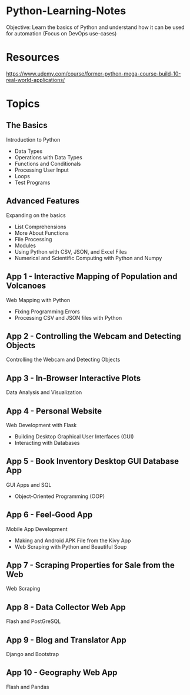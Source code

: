 # Python-Learning-Notes

Objective: Learn the basics of Python and understand how it can be used for automation (Focus on DevOps use-cases)

# Resources

https://www.udemy.com/course/former-python-mega-course-build-10-real-world-applications/

# Topics
## The Basics
Introduction to Python
 - Data Types
 - Operations with Data Types
 - Functions and Conditionals
 - Processing User Input
 - Loops
 - Test Programs

## Advanced Features
Expanding on the basics
 - List Comprehensions
 - More About Functions
 - File Processing
 - Modules
 - Using Python with CSV, JSON, and Excel Files
 - Numerical and Scientific Computing with Python and Numpy

## App 1 - Interactive Mapping of Population and Volcanoes
Web Mapping with Python
 - Fixing Programming Errors
 - Processing CSV and JSON files with Python

## App 2 - Controlling the Webcam and Detecting Objects
Controlling the Webcam and Detecting Objects

## App 3 - In-Browser Interactive Plots
Data Analysis and Visualization

## App 4 - Personal Website
Web Development with Flask
 - Building Desktop Graphical User Interfaces (GUI)
 - Interacting with Databases

## App 5 - Book Inventory Desktop GUI Database App
GUI Apps and SQL
 - Object-Oriented Programming (OOP)

## App 6 - Feel-Good App
Mobile App Development
 - Making and Android APK File from the Kivy App
 - Web Scraping with Python and Beautiful Soup

## App 7 - Scraping Properties for Sale from the Web
Web Scraping

## App 8 - Data Collector Web App
Flash and PostGreSQL

## App 9 - Blog and Translator App
Django and Bootstrap

## App 10 - Geography Web App
Flash and Pandas
